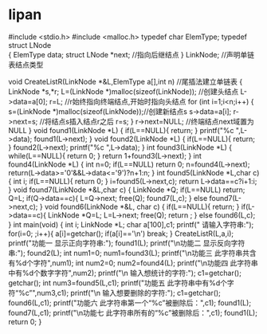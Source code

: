 # lipan
#include <stdio.h>
#include <malloc.h>
typedef char ElemType;
typedef struct LNode  
{
	ElemType data;
	struct LNode *next;		//指向后继结点
} LinkNode;					//声明单链表结点类型

void CreateListR(LinkNode *&L,ElemType a[],int n)  //尾插法建立单链表
{
	LinkNode *s,*r;
	L=(LinkNode *)malloc(sizeof(LinkNode));  	//创建头结点
	L->data=a[0];
	r=L;					//r始终指向终端结点,开始时指向头结点
	for (int i=1;i<n;i++)
	{	
		s=(LinkNode *)malloc(sizeof(LinkNode));//创建新结点s
		s->data=a[i];
		r->next=s;			//将结点s插入结点r之后
		r=s;
	}
	r->next=NULL;			//终端结点next域置为NULL
}
void found1(LinkNode *L)
{
	if(L==NULL){
		return;
	}
	printf("%c ",L->data);
	found1(L->next);
}
void found2(LinkNode *L)
{
	if(L==NULL){
		return;
	}
	found2(L->next);
	printf("%c ",L->data);
}
int found3(LinkNode *L)
{
	while(L==NULL){
		return 0;
	}
	return 1+found3(L->next);
}
int found4(LinkNode *L)
{
	int n=0;
	if(L==NULL)
	    return 0;
	n=found4(L->next);
	return(L->data>='0'&&L->data<='9')?n+1:n;
}
int found5(LinkNode *L,char c)
{
	int i;
	if(L==NULL){
		return 0;
	}
	i=found5(L->next,c);
	return L->data==c?i+1:i;
}
void found7(LinkNode *&L,char c)
{
	LinkNode *Q;
	if(L==NULL)
	   return;
	Q=L;
	if(Q->data==c){
		L=Q->next;
		free(Q);
		found7(L,c);
	}
	else
	    found7(L->next,c);
}
void found6(LinkNode *&L, char c)
{
	if(L==NULL){
		return;
	}
	if(L->data==c){
		LinkNode *Q=L;
		L=L->next;
		free(Q);
		return ;
	}
	else
	    found6(L,c);
}
int main(void)
{
	int i;
	LinkNode *L;
	char a[100],c1;
	printf("  请输入字符串:");
	for(i=0; ;i++){
		a[i]=getchar();
		if(a[i]=='\n')
		   break;
	}
	CreateListR(L,a,i);
	printf("功能一 显示正向字符串:");
	found1(L);
	printf("\n功能二 显示反向字符串:");
	found2(L);
	int num1=0;
	num1=found3(L);
	printf("\n功能三 此字符串共含有%d个字符",num1);
	int num2=0;
	num2=found4(L);
	printf("\n功能四 此字符串中有%d个数字字符",num2);
	printf("\n 输入想统计的字符:");
	c1=getchar();
	getchar();
	int num3=found5(L,c1);
	printf("功能五 此字符串中有%d个字符“%c”",num3,c1);
	printf("\n 输入想要删除的字符:"); 
	c1=getchar();
	found6(L,c1);
	printf("功能六 此字符串第一个“%c”被删除后：",c1);
	found1(L);
	found7(L,c1);
	printf("\n功能七 此字符串所有的“%c”被删除后：",c1);
	found1(L);
	return 0;
}
